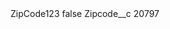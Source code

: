 <?xml version="1.0" encoding="UTF-8"?>
<CustomMetadata xmlns="http://soap.sforce.com/2006/04/metadata" xmlns:xsi="http://www.w3.org/2001/XMLSchema-instance" xmlns:xsd="http://www.w3.org/2001/XMLSchema">
    <label>ZipCode123</label>
    <protected>false</protected>
    <values>
        <field>Zipcode__c</field>
        <value xsi:type="xsd:string">20797</value>
    </values>
</CustomMetadata>
